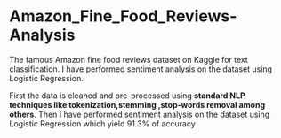# Amazon_Fine_Food_Reviews-Analysis
The famous Amazon fine food reviews dataset on Kaggle for text classification. I have performed sentiment analysis on the dataset using Logistic Regression.

First the data is cleaned and pre-processed using **standard NLP techniques like tokenization,stemming ,stop-words removal among others**.  Then I have performed sentiment analysis on the dataset using Logistic Regression which yield 91.3% of accuracy
